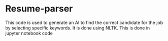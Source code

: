 # Resume-parser
This code is used to generate an AI to find the correct candidate for the job by selecting specific keywords. It is done using NLTK.  This is done in jupyter notebook code
